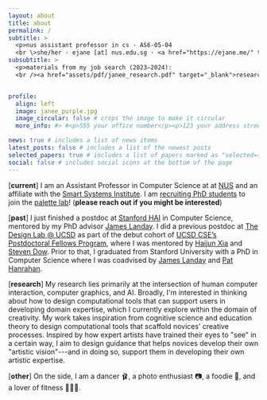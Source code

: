 ```yaml
---
layout: about
title: about
permalink: /
subtitle: >
  <p>nus assistant professor in cs · AS6-05-04
  <br \>she/her · ejane [at] nus.edu.sg · <a href="https://ejane.me/" target="_blank">ejane.me</a> · <a href="assets/pdf/janee_cv_nus.pdf" target="_blank">cv</a></p>
subsubtitle: >
  <p>materials from my job search (2023–2024):
  <br /><a href="assets/pdf/janee_research.pdf" target="_blank">research</a> · <a href="assets/pdf/janee_teaching.pdf" target="_blank">teaching</a> · <a href="assets/pdf/janee_diversity.pdf" target="_blank">diversity</a> · <a href="assets/pdf/janee_cv_job.pdf" target="_blank">cv</a></p>


profile:
  align: left
  image: janee_purple.jpg
  image_circular: false # crops the image to make it circular
  more_info: #> #<p>555 your office number</p><p>123 your address street</p><p>Your City, State 12345</p>

news: true # includes a list of news items
latest_posts: false # includes a list of the newest posts
selected_papers: true # includes a list of papers marked as "selected={true}"
social: false # includes social icons at the bottom of the page
---
```

 

\[**current**\] I am an Assistant Professor in Computer Science at at [NUS](https://www.comp.nus.edu.sg) and an affiliate with the [Smart Systems Institute](https://ssi.nus.edu.sg/). I am [recruiting PhD students](https://www.comp.nus.edu.sg/programmes/pg/phdcs/) to join the [palette lab](/palette/)! (**please reach out if you might be interested**)

\[**past**\] I just finished a postdoc at [Stanford HAI](https://hai.stanford.edu/people/jane-e) in Computer Science, mentored by my PhD advisor [James Landay](https://www.landay.org/). I did a previous postdoc at [The Design Lab @ UCSD](https://designlab.ucsd.edu/meet-member-of-postdoctoral-fellowship-programs-debut-cohort-jane-e/) as part of the debut cohort of [UCSD CSE’s Postdoctoral Fellows Program](https://twitter.com/ucsd_cse/status/1352343609417166849), where I was mentored by [Haijun Xia](https://creativity.ucsd.edu/) and [Steven Dow](https://protolab.ucsd.edu/). Prior to that, I graduated from Stanford University with a PhD in Computer Science where I was coadvised by [James Landay](https://www.landay.org/) and [Pat Hanrahan](http://graphics.stanford.edu/~hanrahan/).

\[**research**\] My research lies primarily at the intersection of human computer interaction, computer graphics, and AI. Broadly, I'm interested in thinking about how to design computational tools that can support users in developing domain expertise, which I currently explore within the domain of creativity. My work takes inspiration from cognitive science and education theory to design computational tools that scaffold novices’ creative processes. Inspired by how expert artists have trained their eyes to "see" in a certain way, I aim to design guidance that helps novices develop their own "artistic vision"---and in doing so, support them in developing their own artistic expertise.

<!--More specifically, my dissertation work focused on photography and videography interfaces. I designed in-camera guidance interfaces that can help users be more aware of their artistic choices. During my postdoc, I am more directly exploring the impact of computational feedback on creativity to inform the design of such creativity support tools. 

Broadly I am interested in using computation to provide scaffolding that can encourage novices to develop their own artistic expertise as they are performing creative tasks. Earlier on in my PhD, I also did some work looking at natural human-drone interaction.-->

<!-- I am grateful for the support that funded much of my PhD research. I was fortunate to have been supported for several years by the [Brown Institute for Media Innovation](http://brown.columbia.edu/) through a Brown Fellowship and several Magic Grants. I was also supported for a year by the [Hasso Plattner Institute-Stanford Design Thinking Research Program](https://hpi.de/en/dtrp/program/overview.html) and was one of the 2018 [Microsoft Research Dissertation Grant](https://www.microsoft.com/en-us/research/blog/microsoft-research-dissertation-grants-broadening-the-phd-pipeline-to-increase-innovation/) recipients. In 2015, I was supported by a Microsoft Research Women's Fellowship.

I graduated in June 2012 from Princeton University with a Bachelors in Computer Science and a Certificate in Applied and Computational Mathematics. After college, I worked as a Software Development Engineer for two years on the Photos and Videos (Apps for Creative Expressions) team at Microsoft. -->


\[**other**\] On the side, I am a dancer 🩰, a photo enthusiast 📷, a foodie 🍛, and a lover of fitness 🤸🏻‍♀️.

<!-- Write your biography here. Tell the world about yourself. Link to your favorite [subreddit](http://reddit.com). You can put a picture in, too. The code is already in, just name your picture `prof_pic.jpg` and put it in the `img/` folder.

Put your address / P.O. box / other info right below your picture. You can also disable any of these elements by editing `profile` property of the YAML header of your `_pages/about.md`. Edit `_bibliography/papers.bib` and Jekyll will render your [publications page](/al-folio/publications/) automatically.

Link to your social media connections, too. This theme is set up to use [Font Awesome icons](https://fontawesome.com/) and [Academicons](https://jpswalsh.github.io/academicons/), like the ones below. Add your Facebook, Twitter, LinkedIn, Google Scholar, or just disable all of them.
 -->